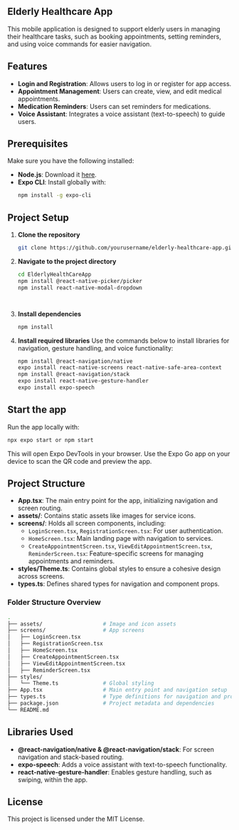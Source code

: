 ## Elderly Healthcare App
This mobile application is designed to support elderly users in managing their healthcare tasks, such as booking appointments, setting reminders, and using voice commands for easier navigation.

## Features

- **Login and Registration**: Allows users to log in or register for app access.
- **Appointment Management**: Users can create, view, and edit medical appointments.
- **Medication Reminders**: Users can set reminders for medications.
- **Voice Assistant**: Integrates a voice assistant (text-to-speech) to guide users.

## Prerequisites

Make sure you have the following installed:

- **Node.js**: Download it [here](https://nodejs.org/).
- **Expo CLI**: Install globally with:
    ```bash
    npm install -g expo-cli
    ```

## Project Setup

1. **Clone the repository**
     ```bash
     git clone https://github.com/yourusername/elderly-healthcare-app.git
     ```

2. **Navigate to the project directory**
     ```bash
     cd ElderlyHealthCareApp
     npm install @react-native-picker/picker
     npm install react-native-modal-dropdown
  



     ```

3. **Install dependencies**
     ```bash
     npm install
     ```

4. **Install required libraries**
     Use the commands below to install libraries for navigation, gesture handling, and voice functionality:
     ```bash
     npm install @react-navigation/native
     expo install react-native-screens react-native-safe-area-context
     npm install @react-navigation/stack
     expo install react-native-gesture-handler
     expo install expo-speech
     ```

## Start the app

Run the app locally with:
```bash
npx expo start or npm start
```
This will open Expo DevTools in your browser. Use the Expo Go app on your device to scan the QR code and preview the app.

## Project Structure

- **App.tsx**: The main entry point for the app, initializing navigation and screen routing.
- **assets/**: Contains static assets like images for service icons.
- **screens/**: Holds all screen components, including:
    - `LoginScreen.tsx`, `RegistrationScreen.tsx`: For user authentication.
    - `HomeScreen.tsx`: Main landing page with navigation to services.
    - `CreateAppointmentScreen.tsx`, `ViewEditAppointmentScreen.tsx`, `ReminderScreen.tsx`: Feature-specific screens for managing appointments and reminders.
- **styles/Theme.ts**: Contains global styles to ensure a cohesive design across screens.
- **types.ts**: Defines shared types for navigation and component props.

### Folder Structure Overview

```bash
.
├── assets/                   # Image and icon assets
├── screens/                  # App screens
│   ├── LoginScreen.tsx
│   ├── RegistrationScreen.tsx
│   ├── HomeScreen.tsx
│   ├── CreateAppointmentScreen.tsx
│   ├── ViewEditAppointmentScreen.tsx
│   ├── ReminderScreen.tsx
├── styles/
│   └── Theme.ts              # Global styling
├── App.tsx                   # Main entry point and navigation setup
├── types.ts                  # Type definitions for navigation and props
├── package.json              # Project metadata and dependencies
└── README.md
```

## Libraries Used

- **@react-navigation/native & @react-navigation/stack**: For screen navigation and stack-based routing.
- **expo-speech**: Adds a voice assistant with text-to-speech functionality.
- **react-native-gesture-handler**: Enables gesture handling, such as swiping, within the app.

## License

This project is licensed under the MIT License.